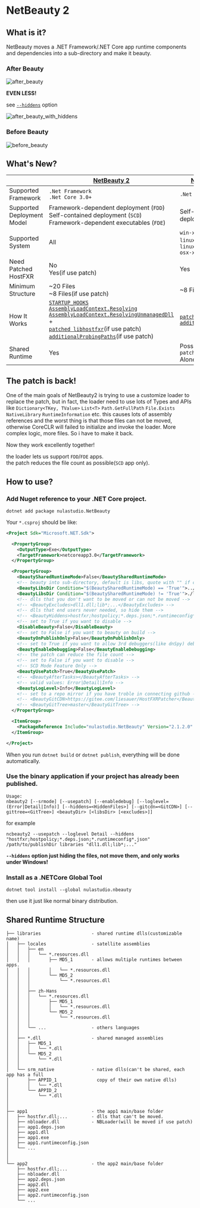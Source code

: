 # NetBeauty 2

## What is it?
NetBeauty moves a .NET Framework/.NET Core app runtime components and dependencies into a sub-directory and make it beauty.

### After Beauty
![after_beauty](screenshot/after_beauty.png)

**EVEN LESS!**

see [`--hiddens`](#use-the-binary-application-if-your-project-has-already-been-published) option

![after_beauty_with_hiddens](screenshot/after_beauty_with_hiddens.png)

### Before Beauty
![before_beauty](screenshot/before_beauty.png)

## What's New?
|  | [NetBeauty 2](https://github.com/nulastudio/NetBeauty2) | [NetCoreBeauty](https://github.com/nulastudio/NetBeauty2/tree/v1) |
| ---- | ---- | ---- |
| Supported Framework | `.Net Framework`<br/>`.Net Core 3.0+` | `.Net Core 2.0+` |
| Supported Deployment Model | Framework-dependent deployment (`FDD`)<br/>Self-contained deployment (`SCD`)<br/>Framework-dependent executables (`FDE`) | Self-contained deployment (`SCD`) |
| Supported System | All | `win-x64` `win-x86`<br/>`linux-x64` `linux-arm` `linux-arm64`<br/>`osx-x64` |
| Need Patched HostFXR | No<br />Yes(if use patch) | Yes |
| Minimum Structure | ~20 Files<br />~8 Files(if use patch) | ~8 Files |
| How It Works | [`STARTUP_HOOKS`](https://github.com/dotnet/runtime/blob/main/docs/design/features/host-startup-hook.md)<br/>[`AssemblyLoadContext.Resolving`](https://docs.microsoft.com/en-us/dotnet/api/system.runtime.loader.assemblyloadcontext.resolving?view=netcore-3.0)<br/>[`AssemblyLoadContext.ResolvingUnmanagedDll`](https://docs.microsoft.com/en-us/dotnet/api/system.runtime.loader.assemblyloadcontext.resolvingunmanageddll?view=netcore-3.0)<br />+<br />[`patched libhostfxr`](https://github.com/nulastudio/HostFXRPatcher)(if use patch)<br/>[`additionalProbingPaths`](https://github.com/dotnet/toolset/blob/master/Documentation/specs/runtime-configuration-file.md#runtimeoptions-section-runtimeconfigjson)(if use patch) | [`patched libhostfxr`](https://github.com/nulastudio/HostFXRPatcher)<br/>[`additionalProbingPaths`](https://github.com/dotnet/toolset/blob/master/Documentation/specs/runtime-configuration-file.md#runtimeoptions-section-runtimeconfigjson) |
| Shared Runtime | Yes | Possible If Using `patched libhostfxr` Alone |

## The patch is back!
One of the main goals of NetBeauty2 is trying to use a customize loader to replace the patch, but in fact, the loader need to use lots of Types and APIs like `Dictionary<TKey, TValue>` `List<T>` `Path.GetFullPath` `File.Exists` `NativeLibrary` `RuntimeInformation` etc. this causes lots of assembly references and the worst thing is that those files can not be moved, otherwise CoreCLR will failed to initialize and invoke the loader. More complex logic, more files. So i have to make it back.

Now they work excellently together!

the loader lets us support `FDD`/`FDE` apps.<br />
the patch reduces the file count as possible(`SCD` app only).

## How to use?
### Add Nuget reference to your .NET Core project.
```
dotnet add package nulastudio.NetBeauty
```
Your `*.csproj` should be like:
```xml
<Project Sdk="Microsoft.NET.Sdk">

  <PropertyGroup>
    <OutputType>Exe</OutputType>
    <TargetFramework>netcoreapp3.0</TargetFramework>
  </PropertyGroup>

  <PropertyGroup>
    <BeautySharedRuntimeMode>False</BeautySharedRuntimeMode>
    <!-- beauty into sub-directory, default is libs, quote with "" if contains space  -->
    <BeautyLibsDir Condition="$(BeautySharedRuntimeMode) == 'True'">../libraries</BeautyLibsDir>
    <BeautyLibsDir Condition="$(BeautySharedRuntimeMode) != 'True'">./libraries</BeautyLibsDir>
    <!-- dlls that you don't want to be moved or can not be moved -->
    <!-- <BeautyExcludes>dll1.dll;lib*;...</BeautyExcludes> -->
    <!-- dlls that end users never needed, so hide them -->
    <!-- <BeautyHiddens>hostfxr;hostpolicy;*.deps.json;*.runtimeconfig*.json</BeautyHiddens> -->
    <!-- set to True if you want to disable -->
    <DisableBeauty>False</DisableBeauty>
    <!-- set to False if you want to beauty on build -->
    <BeautyOnPublishOnly>False</BeautyOnPublishOnly>
    <!-- set to True if you want to allow 3rd debuggers(like dnSpy) debugs the app -->
    <BeautyEnableDebugging>False</BeautyEnableDebugging>
    <!-- the patch can reduce the file count -->
    <!-- set to False if you want to disable -->
    <!-- SCD Mode Feature Only -->
    <BeautyUsePatch>True</BeautyUsePatch>
    <!-- <BeautyAfterTasks></BeautyAfterTasks> -->
    <!-- valid values: Error|Detail|Info -->
    <BeautyLogLevel>Info</BeautyLogLevel>
    <!-- set to a repo mirror if you have troble in connecting github -->
    <!-- <BeautyGitCDN>https://gitee.com/liesauer/HostFXRPatcher</BeautyGitCDN> -->
    <!-- <BeautyGitTree>master</BeautyGitTree> -->
  </PropertyGroup>

  <ItemGroup>
    <PackageReference Include="nulastudio.NetBeauty" Version="2.1.2.0" />
  </ItemGroup>

</Project>
```
When you run `dotnet build` or `dotnet publish`, everything will be done automatically.

### Use the binary application if your project has already been published.
```
Usage:
nbeauty2 [--srmode] [--usepatch] [--enabledebug] [--loglevel=(Error|Detail|Info)] [--hiddens=<HiddenFiles>] [--gitcdn=<GitCDN>] [--gittree=<GitTree>] <beautyDir> [<libsDir> [<excludes>]]
```

for example
```
ncbeauty2 --usepatch --loglevel Detail --hiddens "hostfxr;hostpolicy;*.deps.json;*.runtimeconfig*.json" /path/to/publishDir libraries "dll1.dll;lib*;..."
```


**`--hiddens` option just hiding the files, not move them, and only works under Windows!**


### Install as a .NETCore Global Tool
```
dotnet tool install --global nulastudio.nbeauty
```
then use it just like normal binary distribution.

## Shared Runtime Structure
```
├── libraries                   - shared runtime dlls(customizable name)
│   ├── locales                 - satellite assemblies
│   │   ├── en
│   │   │   └── *.resources.dll
│   │   │       ├── MD5_1       - allows multiple runtimes between apps.
│   │   │       │   └── *.resources.dll
│   │   │       └── MD5_2
│   │   │           └── *.resources.dll
│   │   │
│   │   ├── zh-Hans
│   │   │   └── *.resources.dll
│   │   │       ├── MD5_1
│   │   │       │   └── *.resources.dll
│   │   │       └── MD5_2
│   │   │           └── *.resources.dll
│   │   │
│   │   └── ...                 - others languages
│   │
│   ├── *.dll                   - shared managed assemblies
│   │   ├── MD5_1
│   │   │   └── *.dll
│   │   └── MD5_2
│   │       └── *.dll
│   │
│   └── srm_native              - native dlls(can't be shared, each app has a full
│       ├── APPID_1               copy of their own native dlls)
│       │   └── *.dll
│       └── APPID_2
│           └── *.dll
│
│
├── app1                        - the app1 main/base folder
│   ├── hostfxr.dll;...         - dlls that can't be moved.
│   ├── nbloader.dll            - NBLoader(will be moved if use patch)
│   ├── app1.deps.json
│   ├── app1.dll
│   ├── app1.exe
│   ├── app1.runtimeconfig.json
│   └── ...
│
│
└── app2                        - the app2 main/base folder
    ├── hostfxr.dll;...
    ├── nbloader.dll
    ├── app2.deps.json
    ├── app2.dll
    ├── app2.exe
    ├── app2.runtimeconfig.json
    └── ...
```
